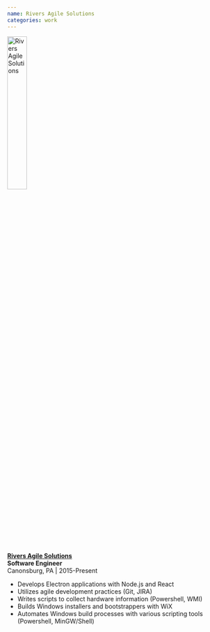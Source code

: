 ```yaml
---
name: Rivers Agile Solutions
categories: work
---
```


<img src="{{ site.url }}/assets/images/rivers_agile_logo.png" alt="Rivers Agile Solutions" class="img-rounded" style="width:30%;height:30%">

[**Rivers Agile Solutions**](http://riversagile.com/)<br />
**Software Engineer** <br />
Canonsburg, PA | 2015-Present<br />

* Develops Electron applications with Node.js and React
* Utilizes agile development practices (Git, JIRA)
* Writes scripts to collect hardware information (Powershell, WMI)
* Builds Windows installers and bootstrappers with WiX
* Automates Windows build processes with various scripting tools (Powershell, MinGW/Shell)
